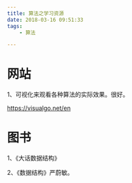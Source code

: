 ```yaml
---
title: 算法之学习资源
date: 2018-03-16 09:51:33
tags:
	- 算法

---
```




# 网站

1、可视化来观看各种算法的实际效果。很好。

https://visualgo.net/en



# 图书

1、《大话数据结构》

2、《数据结构》严蔚敏。

